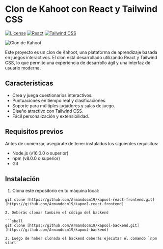 # Clon de Kahoot con React y Tailwind CSS

[![License](https://img.shields.io/badge/license-MIT-blue.svg)](https://github.com/tu-usuario/tu-proyecto/blob/main/LICENSE)
[![React](https://img.shields.io/badge/react-%5E18.2.0-blueviolet.svg)](https://es.react.dev/)
[![Tailwind CSS](https://img.shields.io/badge/tailwind%20CSS-%5E3.2.7-blueviolet.svg)](https://tailwindcss.com/)

![Clon de Kahoot](https://res.cloudinary.com/dyuj1zglt/image/upload/v1684262039/portfolio-projects/brbttmwqenvsocinibvn.png)

Este proyecto es un clon de Kahoot, una plataforma de aprendizaje basada en juegos interactivos. El clon está desarrollado utilizando React y Tailwind CSS, lo que permite una experiencia de desarrollo ágil y una interfaz de usuario moderna.

## Características

- Crea y juega cuestionarios interactivos.
- Puntuaciones en tiempo real y clasificaciones.
- Soporte para múltiples jugadores y salas de juego.
- Diseño atractivo con Tailwind CSS.
- Fácil personalización y extensibilidad.

## Requisitos previos

Antes de comenzar, asegúrate de tener instalados los siguientes requisitos:

- Node.js (v16.0.0 o superior)
- npm (v8.0.0 o superior)
- Git

## Instalación

1. Clona este repositorio en tu máquina local:

```shell
git clone [https://github.com/Armandocm19/kapool-react-frontend.git](https://github.com/Armandocm19/kapool-react-frontend)

2. Deberás clonar también el código del backend

```shell
git clone [https://github.com/Armandocm19/kapool-backend.git](https://github.com/Armandocm19/kapool-backend)

3. Luego de haber clonado el backend deberás ejecutar el comando `npm start`
